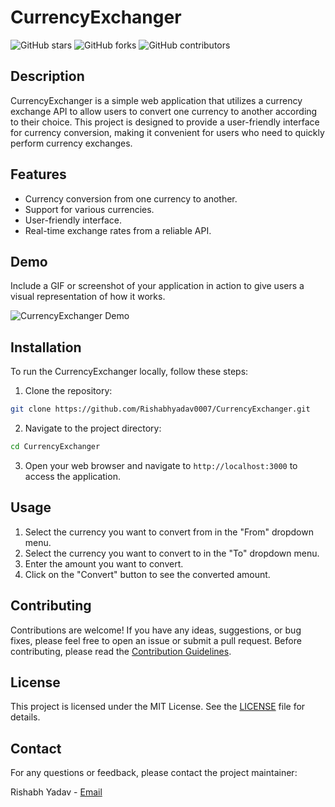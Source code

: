 # CurrencyExchanger

![GitHub stars](https://img.shields.io/github/stars/Rishabhyadav0007/CurrencyExchanger?style=social)
![GitHub forks](https://img.shields.io/github/forks/Rishabhyadav0007/CurrencyExchanger?style=social)
![GitHub contributors](https://img.shields.io/github/contributors/Rishabhyadav0007/CurrencyExchanger)

## Description

CurrencyExchanger is a simple web application that utilizes a currency exchange API to allow users to convert one currency to another according to their choice. This project is designed to provide a user-friendly interface for currency conversion, making it convenient for users who need to quickly perform currency exchanges.

## Features

- Currency conversion from one currency to another.
- Support for various currencies.
- User-friendly interface.
- Real-time exchange rates from a reliable API.

## Demo

Include a GIF or screenshot of your application in action to give users a visual representation of how it works.

![CurrencyExchanger Demo](demo.gif)

## Installation

To run the CurrencyExchanger locally, follow these steps:

1. Clone the repository:

```bash
git clone https://github.com/Rishabhyadav0007/CurrencyExchanger.git
```

2. Navigate to the project directory:

```bash
cd CurrencyExchanger
```

3. Open your web browser and navigate to `http://localhost:3000` to access the application.

## Usage

1. Select the currency you want to convert from in the "From" dropdown menu.
2. Select the currency you want to convert to in the "To" dropdown menu.
3. Enter the amount you want to convert.
4. Click on the "Convert" button to see the converted amount.

## Contributing

Contributions are welcome! If you have any ideas, suggestions, or bug fixes, please feel free to open an issue or submit a pull request. Before contributing, please read the [Contribution Guidelines](CONTRIBUTING.md).

## License

This project is licensed under the MIT License. See the [LICENSE](LICENSE) file for details.

## Contact

For any questions or feedback, please contact the project maintainer:

Rishabh Yadav - [Email](mailto:nitinrishabhy@gmail.com)

